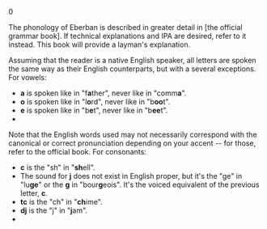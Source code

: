0

The phonology of Eberban is described in greater detail in [the official grammar book]. If technical explanations and IPA are desired, refer to it instead. This book will provide a layman's explanation.

Assuming that the reader is a native English speaker, all letters are spoken the same way as their English counterparts, but with a several exceptions. For vowels:

- **a** is spoken like in "f**a**ther", never like in "comm**a**".
- **o** is spoken like in "l**o**rd", never like in "b**oo**t".
- **e** is spoken like in "b**e**t", never like in "b**ee**t".
- 

Note that the English words used may not necessarily correspond with the canonical or correct pronunciation depending on your accent -- for those, refer to the official book. For consonants:

- **c** is the "sh" in "**sh**ell".
- The sound for **j** does not exist in English proper, but it's the "ge" in "lu**ge**" or the **g** in "bour**g**eois". It's the voiced equivalent of the previous letter, **c**.
- **tc** is the "ch" in "**ch**ime".
- **dj** is the "j" in "**j**am".
- 


